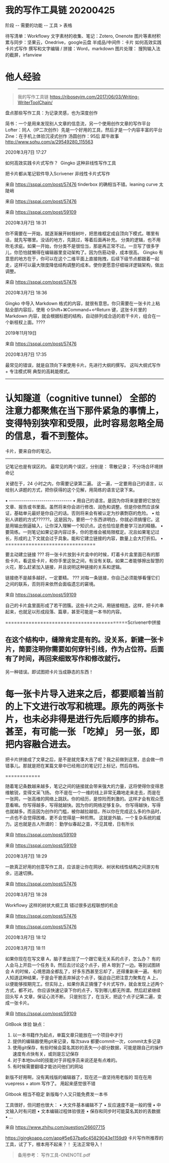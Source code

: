 



# 我的写作工具链 20200425

阶段 -- 需要的功能 -- 工具 > 表格


待写清单：Workflowy
文字素材的收集、笔记：Zotero, Onenote
图片等素材积累与同步：坚果云，Onedrive，google云盘
半成品/中间件：卡片  如何高效实践卡片式写作
撰写和文字编辑 / 拼接：Word，markdown
图片处理： 搜狗输入法的截屏，irfanview


# 他人经验

> ------------------------------------

> 我的写作工具链  <https://riboseyim.com/2017/06/03/Writing-WriterToolChain/> 



盘点那些写作工具：为记录灵感，也为深度创作


简书：一个是用来发现别人文章的信息流，另一个使用创作文章的写作平台
Lofter：同人（IP二次创作）先是一个好用的工具，然后才是一个内容丰富的平台
Zine：在手机上体验沉浸式创作
汤圆创作：95后
犀牛故事
http://www.sohu.com/a/29549280_115563




2020年3月7日
17:27

如何高效实践卡片式写作？
 Gingko 这种非线性写作工具

把卡片都从笔记软件导入Scrivener
非线性卡片式写作



来自 <https://sspai.com/post/57476> 
tinderbox 的确相当不错。leaning curve 太陡峭

来自 <https://sspai.com/post/57476> 

来自 <https://sspai.com/post/59109> 







2020年3月7日
18:31

你不需要在一开始，就逐渐展开树枝树叶，把思维框定成自顶向下模式。哪里有话，就先写哪里。没话的地方，先跳过，等着后面再补充。
分类的逻辑，也不用吹毛求疵。如果一开始，你分类不是很恰当，那是再正常不过。一旦写了很多字儿，你恐怕就懒得在编辑器里变动架构了。因为伤筋动骨，成本很高。
Gingko 有意思的地方在于，你可以在这个二维平面上直接拖拽，后续下级节点都跟着一起走，这样可以最大限度降低结构调整的成本。使你更愿意仔细端详逻辑架构，做出调整。

来自 <https://sspai.com/post/57476> 




2020年3月7日
18:36

Gingko 中导入 Markdown 格式的内容，就很有意思。你只需要在一张卡片上粘贴全部内容后，使用 ⇧Shift+⌘Command+↩Return 键，这张卡片里的 Markdown 内容，就会根据标题的结构，自动排列成合适的若干卡片，组合在一个新枝杈上面。????

2019年11月19日

来自 <https://sspai.com/post/57476> 



2020年3月7日
17:35

最常见的错误，就是自顶向下来使用卡片。先进行大纲的撰写。
这叫大纲式写作 + 专注模式啊
典型的高耗能模式。

-----------------------
认知隧道（cognitive tunnel）
全部的注意力都聚焦在当下那件紧急的事情上，变得特别狭窄和受限，此时容易忽略全局的信息，看不到整体。
==================
卡片，要来自你的笔记。

-----------------------------
记笔记也是有误区的。
最常见的两个误区，分别是：
零散记录；
不分场合环境拼命记

关键在于，24 小时之内，你需要记录第二遍。
这一遍，一定要用自己的语言，以给别人讲题的方式，把你获得的这个见解，用简练的语言记录下来。

• -------------------------------
• 用自己的语言。是因为你将来是要把它放在文章、报告或书里面。虽然将来你会进行修改、润色和调整。但是你依然应该保证，基础单元最好是你自己的话。否则将来会有被认定为抄袭剽窃的危险。
• 给别人讲题的方式??????。这是因为，要把一个东西讲明白，你就必须搞懂它。这是用输出倒逼输入，让你深入理解一个知识点。这也恰恰是费曼学习法的精髓。
• 要简练。一则笔记如果记录内容过多，你的思维会被局限框定。况且如果笔记过长，形成的上下文就会过于具象。能和它建立链接的内容，数量上会大打折扣。
• ===============================

要主动建立链接  ???
将一张卡片放到卡片盒中的时候，盯着卡片盒里面已有的那些卡片。看这些卡片，和你手里这张之间，有没有关联。如果二者能够擦出智慧的火花，那么赶紧加入链接，并且说明这种链接的关系和逻辑。

链接绝不是越多越好。一定要精。   ???   对每一条链接，你自己必须能够看懂它们之间的联系，否则将来依然会面临遗忘的窘境。

来自 <https://sspai.com/post/59109> 

自己的卡片盒里面形成了若干团簇。这些卡片之间，用链接相连。这样，把卡片串起来，也就足以形成段落、篇章，甚至可能是一本书的内容。


==========================================Scrivener中拼接


在这个结构中，缝隙肯定是有的。没关系，新建一张卡片，简要注明你需要如何穿针引线，作为占位符。后面有了时间，再回来细致写作和修改就行。
------------------

另一种错误。即试图把卡片当成静态的东西！

每一张卡片导入进来之后，都要顺着当前的上下文进行改写和梳理。原先的两张卡片，也未必非得是进行先后顺序的排布。甚至，有可能一张 「吃掉」 另一张，即把内容融合进去。
===========
把卡片拼接成了文章之后，是不是就完事大吉了呢？我之前做到这里，总会做一件错事儿。那就是把在某篇文章中已经用过的笔记打上标记，然后存档。

============




随着笔记条数越来越多，笔记之间的链接就会带来强大的力量，这将使得你变得思维敏锐，变得文采飞扬。
你不是在一个一维的线上非常无趣地走来走去，而是在一张网，一张高维的网络上跳跃。你的经历，是惊险而刺激的。这样才会有观众愿意看嘛。你写得越多，写得就越快。因为你的网络足够复杂。
你写得越快，写得也就越多。而且因为创作的门槛，被你越拉越低，所以你在完成这么多的作品时，一点也不会觉得困难，更不会觉得是一种煎熬。
这就是外脑，一个复杂系统的威力。这也就是古人所谓的：
勤学似春起之苗，不见其增，日有所长

来自 <https://sspai.com/post/59109> 



来自 <https://sspai.com/post/59109> 



2020年3月7日
18:29

一款真正好用的创意写作工具，应该是让你在网状、树状和线性结构之间游刃有余，迅速切换。

来自 <https://sspai.com/post/57476> 




2020年3月7日
18:28

Workflowy 这样的树状大纲工具
错过很多远程联想的机会

来自 <https://sspai.com/post/57476> 


来自 <https://sspai.com/post/57476> 



2020年3月7日
18:12



2020年3月7日
18:11

如果你现在在写文章 A，脑子里出现了一个跟它毫无关系的点子，怎么办？
有的人会马上开启一个任务 B，然后去讨论这个点子，把 A 晾到了一边。等到试图转会 A 的时候，心境思路全都乱了，好多东西甚至忘却了，还得重新来一遍。
有的人知道这种结果，于是会干脆丢弃掉这个点子，强迫自己把注意力聚焦在 A 上，以便能够按期完工。但实际上，如果你真正搞懂了卡片式写作，就会发现上述两个方式，都不对。
你应该快速记录下你的点子，写到哪儿都无所谓。然后赶紧继续回头写 A 文章，保证心流不断。
只是别忘了，在当天，把这个点子记第二遍，变成一张卡片。

来自 <https://sspai.com/post/59109> 





GitBook 体验
缺点：
1. 以一本书籍作为起点，单篇文章只能放在一个项目中才行
2. 提供的编辑器使用git来记录，每次sava 都要commit一次，commit太多记录
3. 使用git保存，有些时候会莫名其妙的丢失一小部分数据，可能是跟自己的操作速度有点快有关，或则是忘记保存
4. 对于本地build的技能对于非程序员来说还是有点难的。
5. 有时候需要翻墙才能访问他们的网站

新版不好用啊，没有离线版的编辑器了，现在还一直坚持用老版的
现在在用 vuepress + atom 写作了。 用起来感觉很不错


Gitbook 相当不稳定
新版每个人又只能免费发一本书



工具很好，但问题也很大：
• 大文件基本编辑不了
• 反应速度不是一般的慢
• 中文输入时有问题
• 文本编辑过程体验很差
• 保存和同步时可能莫名其妙的丢数据
• ...

来自 <https://www.zhihu.com/question/26607715> 

https://gingkoapp.com/app#5e637ba6c45829043e1159d9 卡片写作所推荐的工具，试了下，根本用不起来？！ 无法正常导入！


>  备用参考：  写作工具-ONENOTE.pdf
